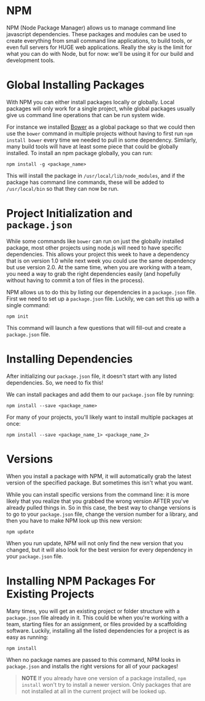 # NPM

NPM (Node Package Manager) allows us to manage command line javascript dependencies.
These packages and modules can be used to create everything from small command line applications, to build tools, or even full servers for HUGE web applications.
Really the sky is the limit for what you can do with Node, but for now: we'll be using it for our build and development tools.

# Global Installing Packages

With NPM you can either install packages locally or globally.
Local packages will only work for a single project, while global packages usually give us command line operations that can be run system wide.

For instance we installed [Bower](../day-1/bower.html) as a global package so that we could then use the `bower` command in multiple projects without having to first run `npm install bower` every time we needed to pull in some dependency.
Similarly, many build tools will have at least some piece that could be globally installed.
To install an npm package globally, you can run:

    npm install -g <package_name>

This will install the package in `/usr/local/lib/node_modules`, and if the package has command line commands, these will be added to `/usr/local/bin` so that they can now be run.

# Project Initialization and `package.json`

While some commands like `bower` can run on just the globally installed package, most other projects using node.js will need to have specific dependencies.
This allows your project this week to have a dependency that is on version 1.0 while next week you could use the same dependency but use version 2.0.
At the same time, when you are working with a team, you need a way to grab the right dependencies easily (and hopefully without having to commit a ton of files in the process).

NPM allows us to do this by listing our dependencies in a `package.json` file.
First we need to set up a `package.json` file.
Luckily, we can set this up with a single command:

    npm init

This command will launch a few questions that will fill-out and create a `package.json` file.

# Installing Dependencies

After initializing our `package.json` file, it doesn't start with any listed dependencies.
So, we need to fix this!

We can install packages and add them to our `package.json` file by running:

    npm install --save <package_name>

For many of your projects, you'll likely want to install multiple packages at once:

    npm install --save <package_name_1> <package_name_2>

# Versions

When you install a package with NPM, it will automatically grab the latest version of the specified package.
But sometimes this isn't what you want.

While you can install specific versions from the command line: it is more likely that you realize that you grabbed the wrong version AFTER you've already pulled things in.
So in this case, the best way to change versions is to go to your `package.json` file, change the version number for a library, and then you have to make NPM look up this new version:

    npm update

When you run update, NPM will not only find the new version that you changed, but it will also look for the best version for every dependency in your `package.json` file.

# Installing NPM Packages For Existing Projects

Many times, you will get an existing project or folder structure with a `package.json` file already in it.
This could be when you're working with a team, starting files for an assignment, or files provided by a scaffolding software.
Luckily, installing all the listed dependencies for a project is as easy as running:

    npm install

When no package names are passed to this command, NPM looks in `package.json` and installs the right versions for all of your packages!

> **NOTE** If you already have one version of a package installed, `npm install` won't try to install a newer version. Only packages that are not installed at all in the current project will be looked up.
